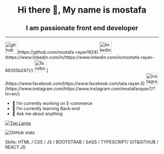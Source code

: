 <h1 align="center">Hi there 👋, My name is mostafa</h1>
<h2 align="center">I am passionate front end developer</h2>
<hr>
<img src='https://cdn.jsdelivr.net/npm/simple-icons@3.0.1/icons/github.svg' alt='github' height='40'>(https://github.com/mostafa-rayan1924)  <img src='https://cdn.jsdelivr.net/npm/simple-icons@3.0.1/icons/linkedin.svg' alt='linkedin' height='40'>(https://www.linkedin.com/in/https://www.linkedin.com/in/mostafa-rayan-86305b247//)  <img src='https://cdn.jsdelivr.net/npm/simple-icons@3.0.1/icons/facebook.svg' alt='facebook' height='40'>](https://www.facebook.com/https://www.facebook.com/tata.rayan.5)  <img src='https://cdn.jsdelivr.net/npm/simple-icons@3.0.1/icons/instagram.svg' alt='instagram' height='40'>(https://www.instagram.com/https://www.instagram.com/mostafarayan7/?hl=en/)  

- 🔭 I’m currently working on E-commerce 
- 🌱 I’m currently learning Back-end 
- 💬 Ask me about anything  

[![Top Langs](https://github-readme-stats.vercel.app/api/top-langs/?username=mostafa-rayan1924)](https://github.com/anuraghazra/github-readme-stats)

![GitHub stats](https://github-readme-stats.vercel.app/api?username=mostafa-rayan1924&show_icons=true)  

Skills: HTML / CSS / JS / BOOTSTRAB / SASS / TYPESCRIPT/ GIT&GITHUB / REACT.JS














 





